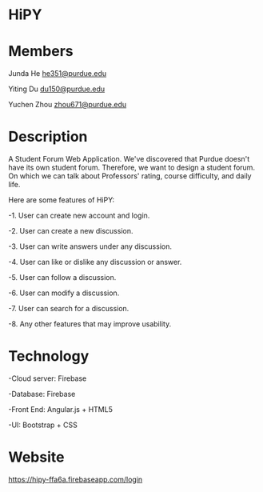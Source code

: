 # HiPY
# Members

Junda He
he351@purdue.edu

Yiting Du
du150@purdue.edu

Yuchen Zhou
zhou671@purdue.edu

# Description

A Student Forum Web Application. We've discovered that Purdue doesn't have its own student forum. Therefore, we want to design a student forum. On which we can talk about Professors' rating, course difficulty, and daily life. 

Here are some features of HiPY:

-1. User can create new account and login.

-2. User can create a new discussion.

-3. User can write answers under any discussion.

-4. User can like or dislike any discussion or answer.

-5. User can follow a discussion.

-6. User can modify a discussion.

-7. User can search for a discussion.

-8. Any other features that may improve usability.

# Technology

-Cloud server: Firebase

-Database: Firebase

-Front End: Angular.js + HTML5

-UI: Bootstrap + CSS

# Website

https://hipy-ffa6a.firebaseapp.com/login
